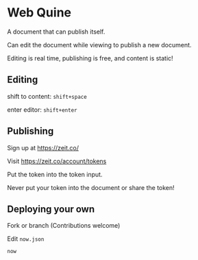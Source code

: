 # Web Quine

A document that can publish itself.

Can edit the document while viewing to publish a new document.

Editing is real time, publishing is free, and content is static!

## Editing

shift to content: `shift+space`

enter editor: `shift+enter`

## Publishing

Sign up at https://zeit.co/

Visit https://zeit.co/account/tokens

Put the token into the token input.

Never put your token into the document or share the token!

## Deploying your own

Fork or branch (Contributions welcome)

Edit `now.json`

`now`